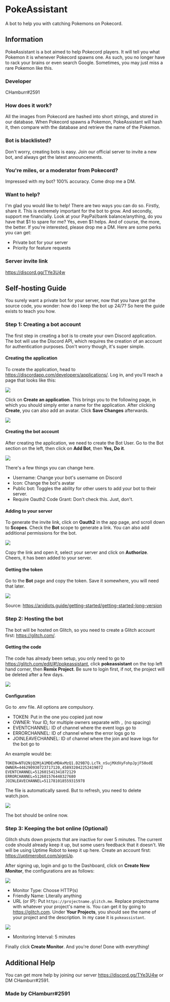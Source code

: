 # PokeAssistant
A bot to help you with catching Pokemons on Pokecord.
## Information
PokeAssistant is a bot aimed to help Pokecord players. It will tell you what Pokemon it is whenever Pokecord spawns one. As such, you no longer have to rack your brains or even search Google. Sometimes, you may just miss a rare Pokemon like this.
### Developer
CHamburr#2591
### How does it work?
All the images from Pokecord are hashed into short strings, and stored in our database. When Pokecord spawns a Pokemon, PokeAssistant will hash it, then compare with the database and retrieve the name of the Pokemon.
### Bot is blacklisted?
Don't worry, creating bots is easy. Join our official server to invite a new bot, and always get the latest announcements.
### You're miles, or a moderator from Pokecord?
Impressed with my bot? 100% accuracy. Come drop me a DM.
### Want to help?
I'm glad you would like to help! There are two ways you can do so.
Firstly, share it. This is extremely important for the bot to grow.
And secondly, support me financially. Look at your PayPal/bank balance/anything, do you have that $1 to spare for me? Yes, even $1 helps. And of course, the more, the better. If you're interested, please drop me a DM. 
Here are some perks you can get:
- Private bot for your server
- Priority for feature requests
### Server invite link
https://discord.gg/TYe3U4w
## Self-hosting Guide
You surely want a private bot for your server, now that you have got the source code, you wonder: how do I keep the bot up 24/7?
So here the guide exists to teach you how.
### Step 1: Creating a bot account
The first step in creating a bot is to create your own Discord application. The bot will use the Discord API, which requires the creation of an account for authentication purposes. Don't worry though, it's super simple.
#### Creating the application
To create the application, head to https://discordapp.com/developers/applications/. Log in, and you'll reach a page that looks like this:

![](assets/1.png)

Click on **Create an application**. This brings you to the following page, in which you should simply enter a name for the application. After clicking **Create**, you can also add an avatar. Click **Save Changes** afterwards.

![](assets/2.png)

#### Creating the bot account
After creating the application, we need to create the Bot User. Go to the Bot section on the left, then click on **Add Bot**, then **Yes, Do it**.

![](assets/3.png)

There's a few things you can change here. 
- Username: Change your bot's username on Discord
- Icon: Change the bot's avatar
- Public bot: Toggles the ability for other users to add your bot to their server.
- Require Oauth2 Code Grant: Don't check this. Just, don't.
#### Adding to your server
To generate the invite link, click on **Oauth2** in the app page, and scroll down to **Scopes**. Check the **Bot** scope to generate a link. You can also add additional permissions for the bot.

![](assets/4.png)

Copy the link and open it, select your server and click on **Authorize**. Cheers, it has been added to your server.
#### Getting the token
Go to the **Bot** page and copy the token. Save it somewhere, you will need that later.

![](assets/5.png)

Source: https://anidiots.guide/getting-started/getting-started-long-version
### Step 2: Hosting the bot
The bot will be hosted on Glitch, so you need to create a Glitch account first: https://glitch.com/.
#### Getting the code
The code has already been setup, you only need to go to https://glitch.com/edit/#!/pokeassistant, click **pokeassistant** on the top left hand corner, then **Remix Project**. Be sure to login first, if not, the project will be deleted after a few days.

![](assets/6.png)

#### Configuration
Go to .env file. All options are compulsory.
- TOKEN: Put in the one you copied just now
- OWNER: Your ID, for multiple owners separate with `,` (no spacing)
- EVENTCHANNEL: ID of channel where the event logs go to
- ERRORCHANNEL: ID of channel where the error logs go to
- JOINLEAVECHANNEL: ID of channel where the join and leave logs for the bot go to

An example would be:
```
TOKEN=NTU2NjQ2MjA1MDExMDAxMzQ1.D29B7Q.LcTk_nSujMXdVyFohpJpjF50odE
OWNER=446290930723717120,458932042252419072
EVENTCHANNEL=512601541341872129
ERRORCHANNEL=512601576448327680
JOINLEAVECHANNEL=511781018559315978
```
The file is automatically saved. But to refresh, you need to delete watch.json.

![](assets/7.png)

The bot should be online now.

### Step 3: Keeping the bot online (Optional)
Glitch shuts down projects that are inactive for over 5 minutes. The current code should already keep it up, but some users feedback that it doesn't. We will be using Uptime Robot to keep it up here. Create an account first: https://uptimerobot.com/signUp.

After signing up, login and go to the Dashboard, click on **Create New Monitor**, the configurations are as follows:

![](assets/8.png)

- Monitor Type: Choose HTTP(s)
- Friendly Name: Literally anything
- URL (or IP): Put `https://projectname.glitch.me`. Replace projectname with whatever your project's name is. You can get it by going to https://glitch.com. Under **Your Projects**, you should see the name of your project and the description. In my case it is `pokeassistant`.

![](assets/9.png)

- Monitoring Interval: 5 minutes

Finally click **Create Monitor**. And you're done! Done with everything!

## Additional Help
You can get more help by joining our server https://discord.gg/TYe3U4w or DM CHamburr#2591.

### Made by CHamburr#2591
